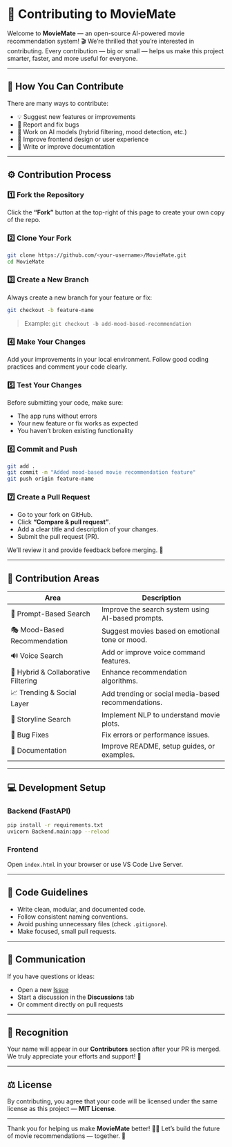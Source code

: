 # 🤝 Contributing to MovieMate

Welcome to **MovieMate** — an open-source AI-powered movie recommendation system! 🎬
We’re thrilled that you’re interested in contributing. Every contribution — big or small — helps us make this project smarter, faster, and more useful for everyone.

---

## 🧭 How You Can Contribute

There are many ways to contribute:

* 💡 Suggest new features or improvements
* 🐞 Report and fix bugs
* 🧠 Work on AI models (hybrid filtering, mood detection, etc.)
* 🎨 Improve frontend design or user experience
* 📝 Write or improve documentation

---

## ⚙️ Contribution Process

### 1️⃣ Fork the Repository

Click the **“Fork”** button at the top-right of this page to create your own copy of the repo.

### 2️⃣ Clone Your Fork

```bash
git clone https://github.com/<your-username>/MovieMate.git
cd MovieMate
```

### 3️⃣ Create a New Branch

Always create a new branch for your feature or fix:

```bash
git checkout -b feature-name
```

> Example: `git checkout -b add-mood-based-recommendation`

### 4️⃣ Make Your Changes

Add your improvements in your local environment.
Follow good coding practices and comment your code clearly.

### 5️⃣ Test Your Changes

Before submitting your code, make sure:

* The app runs without errors
* Your new feature or fix works as expected
* You haven’t broken existing functionality

### 6️⃣ Commit and Push

```bash
git add .
git commit -m "Added mood-based movie recommendation feature"
git push origin feature-name
```

### 7️⃣ Create a Pull Request

* Go to your fork on GitHub.
* Click **“Compare & pull request”**.
* Add a clear title and description of your changes.
* Submit the pull request (PR).

We’ll review it and provide feedback before merging. 💬

---

## 🧩 Contribution Areas

| Area                                | Description                                         |
| ----------------------------------- | --------------------------------------------------- |
| 🧠 Prompt-Based Search              | Improve the search system using AI-based prompts.   |
| 🎭 Mood-Based Recommendation        | Suggest movies based on emotional tone or mood.     |
| 🔊 Voice Search                     | Add or improve voice command features.              |
| 🔗 Hybrid & Collaborative Filtering | Enhance recommendation algorithms.                  |
| 📈 Trending & Social Layer          | Add trending or social media-based recommendations. |
| 📖 Storyline Search                 | Implement NLP to understand movie plots.            |
| 🐞 Bug Fixes                        | Fix errors or performance issues.                   |
| 📝 Documentation                    | Improve README, setup guides, or examples.          |

---

## 💻 Development Setup

### Backend (FastAPI)

```bash
pip install -r requirements.txt
uvicorn Backend.main:app --reload
```

### Frontend

Open `index.html` in your browser or use VS Code Live Server.

---

## 🧰 Code Guidelines

* Write clean, modular, and documented code.
* Follow consistent naming conventions.
* Avoid pushing unnecessary files (check `.gitignore`).
* Make focused, small pull requests.

---

## 💬 Communication

If you have questions or ideas:

* Open a new [Issue](../../issues)
* Start a discussion in the **Discussions** tab
* Or comment directly on pull requests

---

## 🌟 Recognition

Your name will appear in our **Contributors** section after your PR is merged.
We truly appreciate your efforts and support! 🙌

---

## ⚖️ License

By contributing, you agree that your code will be licensed under the same license as this project — **MIT License**.

---

Thank you for helping us make **MovieMate** better! 🎥✨
Let’s build the future of movie recommendations — together. 💫
